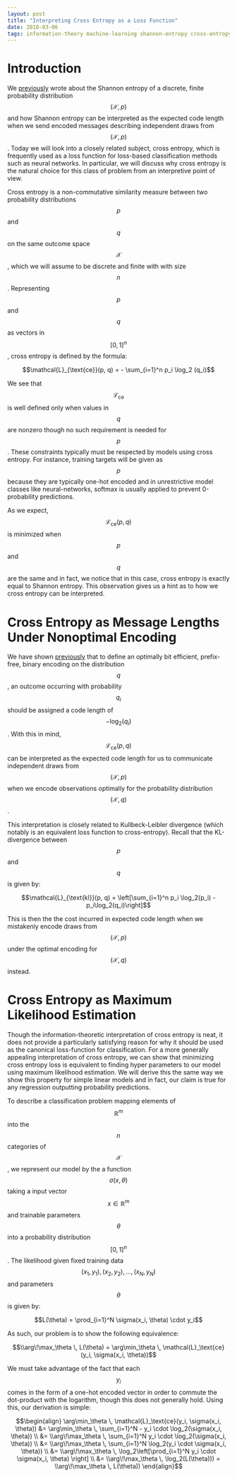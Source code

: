 ```yaml
---
layout: post
title: "Interpreting Cross Entropy as a Loss Function"
date: 2018-03-06
tags: information-theory machine-learning shannon-entropy cross-entropy kullbeck-leibler-divergence
---
```


# Introduction

We [previously](https://frankwang95.github.io/2018/02/shannon-entropy-as-expected-message-length) wrote about the Shannon entropy of a discrete, finite probability distribution $$(\mathcal{X}, p)$$ and how Shannon entropy can be interpreted as the expected code length when we send encoded messages describing independent draws from $$(\mathcal{X}, p)$$. Today we will look into a closely related subject, cross entropy, which is frequently used as a loss function for loss-based classification methods such as neural networks. In particular, we will discuss why cross entropy is the natural choice for this class of problem from an interpretive point of view.

Cross entropy is a non-commutative similarity measure between two probability distributions $$p$$ and $$q$$ on the same outcome space $$\mathcal{X}$$, which we will assume to be discrete and finite with with size $$n$$. Representing $$p$$ and $$q$$ as vectors in $$[0, 1]^n$$, cross entropy is defined by the formula:

  $$\mathcal{L}_{\text{ce}}(p, q) = - \sum_{i=1}^n p_i \log_2 (q_i)$$

We see that $$\mathcal{L}_{\text{ce}}$$ is well defined only when values in $$q$$ are nonzero though no such requirement is needed for $$p$$. These constraints typically must be respected by models using cross entropy. For instance, training targets will be given as $$p$$ because they are typically one-hot encoded and in unrestrictive model classes like neural-networks, softmax is usually applied to prevent 0-probability predictions.

As we expect, $$\mathcal{L}_{\text{ce}}(p, q)$$ is minimized when $$p$$ and $$q$$ are the same and in fact, we notice that in this case, cross entropy is exactly equal to Shannon entropy. This observation gives us a hint as to how we cross entropy can be interpreted.

# Cross Entropy as Message Lengths Under Nonoptimal Encoding

We have shown [previously](https://frankwang95.github.io/2018/02/shannon-entropy-as-expected-message-length) that to define an optimally bit efficient, prefix-free, binary encoding on the distribution $$q$$, an outcome occurring with probability $$q_i$$ should be assigned a code length of $$-\log_2(q_i)$$. With this in mind, $$\mathcal{L}_{\text{ce}}(p, q)$$ can be interpreted as the expected code length for us to communicate independent draws from $$(\mathcal{X}, p)$$ when we encode observations optimally for the probability distribution $$(\mathcal{X}, q)$$.

This interpretation is closely related to Kullbeck-Leibler divergence (which notably is an equivalent loss function to cross-entropy). Recall that the KL-divergence between $$p$$ and $$q$$ is given by:

  $$\mathcal{L}_{\text{kl}}(p, q) = \left[\sum_{i=1}^n p_i \log_2(p_i) - p_i\log_2(q_i)\right]$$

This is then the the cost incurred in expected code length when we mistakenly encode draws from $$(\mathcal{X}, p)$$ under the optimal encoding for $$(\mathcal{X}, q)$$ instead.

# Cross Entropy as Maximum Likelihood Estimation

Though the information-theoretic interpretation of cross entropy is neat, it does not provide a particularly satisfying reason for why it should be used as the canonical loss-function for classification. For a more generally appealing interpretation of cross entropy, we can show that minimizing cross entropy loss is equivalent to finding hyper parameters to our model using maximum likelihood estimation. We will derive this the same way we show this property for simple linear models and in fact, our claim is true for any regression outputting probability predictions.

To describe a classification problem mapping elements of $$\mathbb{R}^m$$ into the $$n$$ categories of $$\mathcal{X}$$, we represent our model by the a function $$\sigma(x, \theta)$$ taking a input vector $$x \in \mathbb{R}^m$$ and trainable parameters $$\theta$$ into a probability distribution $$[0, 1]^n$$. The likelihood given fixed training data $$(x_1, y_1), (x_2, y_2), \ldots, (x_N, y_N)$$ and parameters $$\theta$$ is given by:

  $$L(\theta) = \prod_{i=1}^N \sigma(x_i, \theta) \cdot y_i$$

As such, our problem is to show the following equivalence:

  $$\\arg\!\max_\theta \, L(\theta) = \arg\min_\theta \, \mathcal{L}_\text{ce}(y_i, \sigma(x_i, \theta))$$

We must take advantage of the fact that each $$y_i$$ comes in the form of a one-hot encoded vector in order to commute the dot-product with the logarithm, though this does not generally hold. Using this, our derivation is simple:

  $$\begin{align}
    \arg\min_\theta \, \mathcal{L}_\text{ce}(y_i, \sigma(x_i, \theta)) &= \arg\min_\theta \, \sum_{i=1}^N - y_i \cdot \log_2(\sigma(x_i, \theta)) \\
    &= \\arg\!\max_\theta \, \sum_{i=1}^N y_i \cdot \log_2(\sigma(x_i, \theta)) \\
    &= \\arg\!\max_\theta \, \sum_{i=1}^N \log_2(y_i \cdot \sigma(x_i, \theta)) \\
    &= \\arg\!\max_\theta \, \log_2\left[\prod_{i=1}^N y_i \cdot \sigma(x_i, \theta) \right] \\
    &= \\arg\!\max_\theta \, \log_2(L(\theta))) = \\arg\!\max_\theta \, L(\theta))
  \end{align}$$

